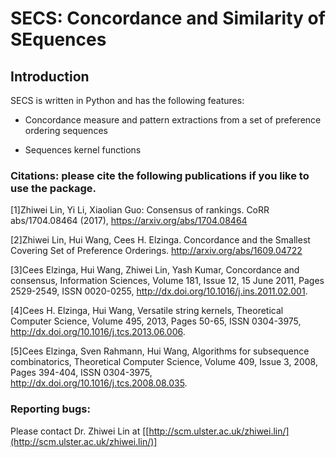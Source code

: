 # SECS: Concordance and Similarity of SEquences


## Introduction

SECS is written in Python and  has the following  features:

  - Concordance measure and pattern extractions from a set of preference ordering sequences

  - Sequences kernel functions


### Citations: please cite the following publications if you like to use the package.

[1]Zhiwei Lin, Yi Li, Xiaolian Guo: Consensus of rankings. CoRR abs/1704.08464 (2017), https://arxiv.org/abs/1704.08464 

[2]Zhiwei Lin, Hui Wang, Cees H. Elzinga. Concordance and the Smallest Covering Set of Preference Orderings. http://arxiv.org/abs/1609.04722

[3]Cees Elzinga, Hui Wang, Zhiwei Lin, Yash Kumar, Concordance and consensus, Information Sciences, Volume 181, Issue 12, 15 June 2011, Pages 2529-2549, ISSN 0020-0255, http://dx.doi.org/10.1016/j.ins.2011.02.001. 

[4]Cees H. Elzinga, Hui Wang, Versatile string kernels, Theoretical Computer Science, Volume 495, 2013, Pages 50-65, ISSN 0304-3975, http://dx.doi.org/10.1016/j.tcs.2013.06.006. 

[5]Cees Elzinga, Sven Rahmann, Hui Wang, Algorithms for subsequence combinatorics, Theoretical Computer Science, Volume 409, Issue 3, 2008, Pages 394-404, ISSN 0304-3975, http://dx.doi.org/10.1016/j.tcs.2008.08.035. 

### Reporting bugs:

Please contact Dr. Zhiwei Lin at [[http://scm.ulster.ac.uk/zhiwei.lin/](http://scm.ulster.ac.uk/zhiwei.lin/)]
